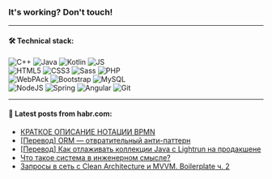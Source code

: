 ### It's working? Don't touch!

---

#### 🛠️ Technical stack:

![C++](https://img.shields.io/badge/C++-informational?logo=c%2B%2B&style=flat&logoColor=white&color=9C033A)
![Java](https://img.shields.io/badge/Java-informational?logo=java&style=flat&logoColor=white&color=007396)
![Kotlin](https://img.shields.io/badge/Kotlin-informational?logo=Kotlin&style=flat&logoColor=white&color=0095D5)
![JS](https://img.shields.io/badge/JS-informational?logo=javaScript&style=flat&logoColor=black&color=F7Df1E) <br>
![HTML5](https://img.shields.io/badge/HTML5-informational?logo=html5&style=flat&logoColor=white&color=E34F26)
![CSS3](https://img.shields.io/badge/CSS3-informational?logo=css3&style=flat&logoColor=white&color=157286)
![Sass](https://img.shields.io/badge/Saas-informational?logo=sass&style=flat&logoColor=white&color=hotpink)
![PHP](https://img.shields.io/badge/PHP-informational?logo=php&style=flat&logoColor=white&color=777BB4) <br>
![WebPAck](https://img.shields.io/badge/WebPack-informational?logo=webPack&style=flat&logoColor=white&color=FF6F00)
![Bootstrap](https://img.shields.io/badge/Bootstrap-informational?logo=Bootstrap&style=flat&logoColor=white&color=7952B3)
![MySQL](https://img.shields.io/badge/MySQL-informational?logo=MySQL&style=flat&logoColor=white&color=00f) <br>
![NodeJS](https://img.shields.io/badge/NodeJS-informational?logo=node.js&style=flat&logoColor=white&color=43853D)
![Spring](https://img.shields.io/badge/Spring-informational?logo=Spring&style=flat&logoColor=white&color=0A9EDC)
![Angular](https://img.shields.io/badge/Vue-informational?logo=vue.js&style=flat&logoColor=white&color=red)
![Git](https://img.shields.io/badge/Git-informational?logo=git&style=flat&logoColor=white&color=darkorange)

___

#### 💬 Latest posts from habr.com:

<!-- BLOG-POST-LIST:START -->
- [КРАТКОЕ ОПИСАНИЕ НОТАЦИИ BPMN](https://habr.com/ru/post/667084/?utm_source=habrahabr&utm_medium=rss&utm_campaign=667084)
- [[Перевод] ORM — отвратительный анти-паттерн](https://habr.com/ru/post/667078/?utm_source=habrahabr&utm_medium=rss&utm_campaign=667078)
- [[Перевод] Как отлаживать коллекции Java с Lightrun на продакшене](https://habr.com/ru/post/667072/?utm_source=habrahabr&utm_medium=rss&utm_campaign=667072)
- [Что такое система в инженерном смысле?](https://habr.com/ru/post/667074/?utm_source=habrahabr&utm_medium=rss&utm_campaign=667074)
- [Запросы в сеть с Clean Architecture и MVVM. Boilerplate ч. 2](https://habr.com/ru/post/667026/?utm_source=habrahabr&utm_medium=rss&utm_campaign=667026)
<!-- BLOG-POST-LIST:END -->
